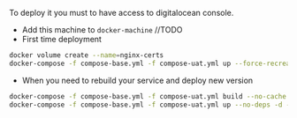 To deploy it you must to have access to digitalocean console. 
* Add this machine to `docker-machine` //TODO
* First time deployment


```bash
docker volume create --name=nginx-certs
docker-compose -f compose-base.yml -f compose-uat.yml up --force-recreate
```
* When you need to rebuild your service and deploy new version
```bash
docker-compose -f compose-base.yml -f compose-uat.yml build --no-cache frontend
docker-compose -f compose-base.yml -f compose-uat.yml up --no-deps -d --force-recreate frontend
```
